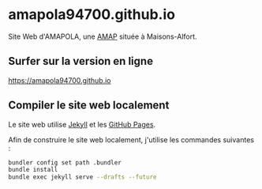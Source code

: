 # amapola94700.github.io

Site Web d'AMAPOLA, une [AMAP](http://www.amap-idf.org/qu_est-ce_qu_une_amap_176.php) située à Maisons-Alfort.

## Surfer sur la version en ligne

https://amapola94700.github.io

## Compiler le site web localement

Le site web utilise [Jekyll](https://jekyllrb.com) et les [GitHub Pages](https://docs.github.com/en/pages).

Afin de construire le site web localement, j'utilise les commandes suivantes :

```bash
bundler config set path .bundler
bundle install
bundle exec jekyll serve --drafts --future
```
